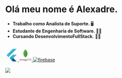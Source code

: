 # Olá meu nome é Alexadre.
- <strong>Trabalho como Analista de Suporte. </strong> :desktop_computer:
- <strong>Estudante de Engenharia de Software. </strong> 👨‍🎓
- <strong>Cursando DesenvolvimentoFullStack.</strong> 👨‍🎓
 <div align="left">
  <a href="https://github.com/alexandrevf2021">
</div> 
<div style="display: inline_block">
<br>
 
 <img src="https://github.com/devicons/devicon/blob/master/icons/flutter/flutter-original.svg" alt="flutter"  width="40" height="40"/>
 <img src="https://raw.githubusercontent.com/devicons/devicon/master/icons/mongodb/mongodb-original-wordmark.svg" alt="mongodb" width="40" height="40"/>
 <img src="https://www.vectorlogo.zone/logos/firebase/firebase-icon.svg" alt="firebase" width="40" height="40"/>

 
  
</div>
  <div>
    <br>
  <a href="https://www.linkedin.com/in/alexandre-fagundes-536816225/" target="_blank"><img src="https://img.shields.io/badge/-LinkedIn-%230077B5?style=for-the-badge&logo=linkedin&logoColor=white" target="_blank"></a>
</div>
